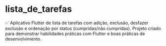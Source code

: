 # lista_de_tarefas
✅ Aplicativo Flutter de lista de tarefas com adição, exclusão, desfazer exclusão e ordenação por status (cumpridas/não cumpridas). Projeto criado para demonstrar habilidades práticas com Flutter e boas práticas de desenvolvimento.
